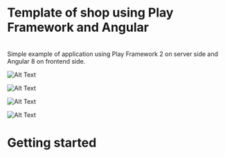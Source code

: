 # Template of shop using Play Framework and Angular
<br>
Simple example of application using Play Framework 2 on server side and Angular 8 on frontend side.
<br>

![Alt Text](https://github.com/Daply/guides-and-samples/blob/master/shop-template/sample%20videos/signup/signup.gif)


![Alt Text](https://github.com/Daply/guides-and-samples/blob/master/shop-template/sample%20videos/search/search.gif)


![Alt Text](https://github.com/Daply/guides-and-samples/blob/master/shop-template/sample%20videos/view%20product/view_product.gif)


![Alt Text](https://github.com/Daply/guides-and-samples/blob/master/shop-template/sample%20videos/adding%20to%20cart/adding_to_cart.gif)

# Getting started
<br>
